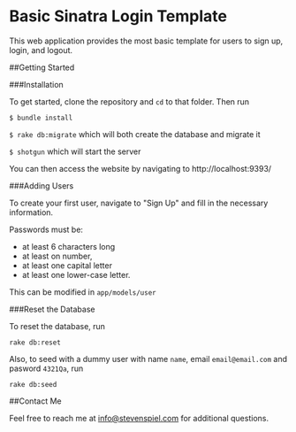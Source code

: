 Basic Sinatra Login Template
===========

This web application provides the most basic template for users to sign up, login, and logout.

##Getting Started

###Installation

To get started, clone the repository and `cd` to that folder. Then run

`$ bundle install`

`$ rake db:migrate` which will both create the database and migrate it

`$ shotgun` which will start the server

You can then access the website by navigating to http://localhost:9393/

###Adding Users

To create your first user, navigate to "Sign Up" and fill in the necessary information.

Passwords must be:

* at least 6 characters long
* at least on number, 
* at least one capital letter
* at least one lower-case letter.

This can be modified in `app/models/user`

###Reset the Database

To reset the database, run

`rake db:reset`

Also, to seed with a dummy user with name `name`, email `email@email.com` and pasword `4321Qa`, run

`rake db:seed`

##Contact Me

Feel free to reach me at info@stevenspiel.com for additional questions.